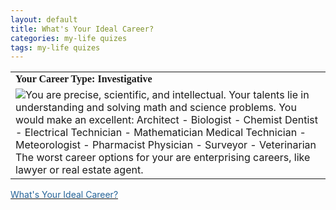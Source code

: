 ```yaml
---
layout: default
title: What's Your Ideal Career?
categories: my-life quizes
tags: my-life quizes
---
```


  
<TABLE>

<TR>
<TD><FONT face="Georgia, Times New Roman, Times, serif"><B>Your Career Type: Investigative</B></FONT></TD></TR>
<TR>
<TD><IMG src="http://www.quizdiva.net/careerquiz/investigative.jpg" /><FONT size="+0">You are precise, scientific, and intellectual. Your talents lie in understanding and solving math and science problems. You would make an excellent: Architect - Biologist - Chemist Dentist - Electrical Technician - Mathematician Medical Technician - Meteorologist - Pharmacist Physician - Surveyor - Veterinarian The worst career options for your are enterprising careers, like lawyer or real estate agent.</FONT></TD></TR></TABLE>
<DIV>
  <A href="http://www.blogthings.com/idealcareerquiz/">
    <FONT color="#246398">What's Your Ideal Career?</FONT>
  </A>
</DIV>